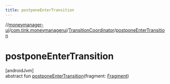 ```yaml
---
title: postponeEnterTransition
---
```

//[moneymanager-ui](../../../index.html)/[com.tink.moneymanagerui](../index.html)/[TransitionCoordinator](index.html)/[postponeEnterTransition](postpone-enter-transition.html)



# postponeEnterTransition



[androidJvm]\
abstract fun [postponeEnterTransition](postpone-enter-transition.html)(fragment: [Fragment](https://developer.android.com/reference/kotlin/androidx/fragment/app/Fragment.html))




